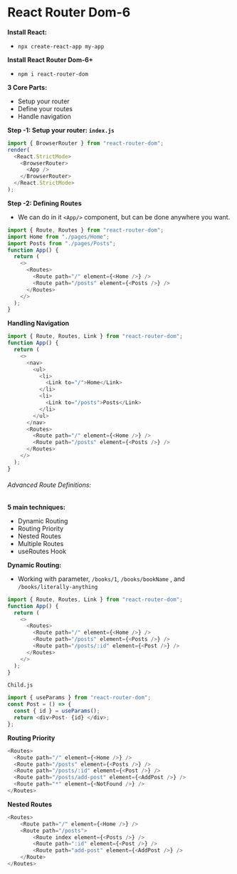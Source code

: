 # React Router Dom-6

**Install React:**

- `npx create-react-app my-app`

**Install React Router Dom-6+**

- `npm i react-router-dom`

**3 Core Parts:**

- Setup your router
- Define your routes
- Handle navigation

**Step -1: Setup your router: `index.js`**

```js
import { BrowserRouter } from "react-router-dom";
render(
  <React.StrictMode>
    <BrowserRouter>
      <App />
    </BrowserRouter>
  </React.StrictMode>
);
```

**Step -2: Defining Routes**

- We can do in it `<App/>` component, but can be done anywhere you want.

```js
import { Route, Routes } from "react-router-dom";
import Home from "./pages/Home";
import Posts from "./pages/Posts";
function App() {
  return (
    <>
      <Routes>
        <Route path="/" element={<Home />} />
        <Route path="/posts" element={<Posts />} />
      </Routes>
    </>
  );
}
```

**Handling Navigation**

```js
import { Route, Routes, Link } from "react-router-dom";
function App() {
  return (
    <>
      <nav>
        <ul>
          <li>
            <Link to="/">Home</Link>
          </li>
          <li>
            <Link to="/posts">Posts</Link>
          </li>
        </ul>
      </nav>
      <Routes>
        <Route path="/" element={<Home />} />
        <Route path="/posts" element={<Posts />} />
      </Routes>
    </>
  );
}
```

###### Advanced Route Definitions:

**5 main techniques:**

- Dynamic Routing
- Routing Priority
- Nested Routes
- Multiple Routes
- useRoutes Hook

**Dynamic Routing:**

- Working with parameter, `/books/1`, `/books/bookName` , and `/books/literally-anything`

```js
import { Route, Routes, Link } from "react-router-dom";
function App() {
  return (
    <>
      <Routes>
        <Route path="/" element={<Home />} />
        <Route path="/posts" element={<Posts />} />
        <Route path="/posts/:id" element={<Post />} />
      </Routes>
    </>
  );
}
```

`Child.js`

```js
import { useParams } from "react-router-dom";
const Post = () => {
  const { id } = useParams();
  return <div>Post- {id} </div>;
};
```

**Routing Priority**

```js
<Routes>
  <Route path="/" element={<Home />} />
  <Route path="/posts" element={<Posts />} />
  <Route path="/posts/:id" element={<Post />} />
  <Route path="/posts/add-post" element={<AddPost />} />
  <Route path="*" element={<NotFound />} />
</Routes>
```

**Nested Routes**
```js
<Routes>
    <Route path="/" element={<Home />} />
    <Route path="/posts">
        <Route index element={<Posts />} />
        <Route path=":id" element={<Post />} />
        <Route path="add-post" element={<AddPost />} />
    </Route>
</Routes>
```




